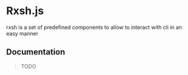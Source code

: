 # Rxsh.js

rxsh is a set of predefined components to allow to interact with cli in an easy manner

## Documentation

> TODO
